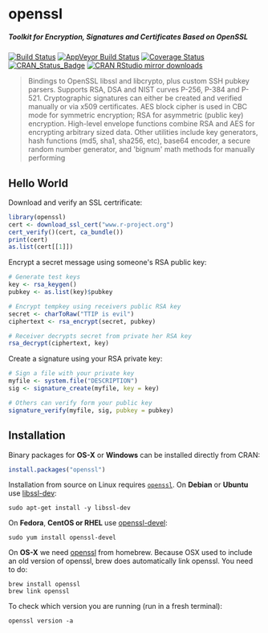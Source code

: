 # openssl

##### *Toolkit for Encryption, Signatures and Certificates Based on OpenSSL*

[![Build Status](https://travis-ci.org/jeroenooms/openssl.svg?branch=master)](https://travis-ci.org/jeroenooms/openssl)
[![AppVeyor Build Status](https://ci.appveyor.com/api/projects/status/github/jeroenooms/openssl?branch=master&svg=true)](https://ci.appveyor.com/project/jeroenooms/openssl)
[![Coverage Status](https://codecov.io/github/jeroenooms/openssl/coverage.svg?branch=master)](https://codecov.io/github/jeroenooms/openssl?branch=master)
[![CRAN_Status_Badge](http://www.r-pkg.org/badges/version/openssl)](http://cran.r-project.org/package=openssl)
[![CRAN RStudio mirror downloads](http://cranlogs.r-pkg.org/badges/openssl)](http://cran.r-project.org/web/packages/openssl/index.html)

> Bindings to OpenSSL libssl and libcrypto, plus custom SSH
  pubkey parsers. Supports RSA, DSA and NIST curves P-256, P-384 and P-521.
  Cryptographic signatures can either be created and verified manually or via x509
  certificates. AES block cipher is used in CBC mode for symmetric encryption; RSA
  for asymmetric (public key) encryption. High-level envelope functions combine
  RSA and AES for encrypting arbitrary sized data. Other utilities include key
  generators, hash functions (md5, sha1, sha256, etc), base64 encoder, a secure
  random number generator, and 'bignum' math methods for manually performing

## Hello World

Download and verify an SSL certrificate:

```r
library(openssl)
cert <- download_ssl_cert("www.r-project.org")
cert_verify()(cert, ca_bundle())
print(cert)
as.list(cert[[1]])
```

Encrypt a secret message using someone's RSA public key:

```r
# Generate test keys
key <- rsa_keygen()
pubkey <- as.list(key)$pubkey

# Encrypt tempkey using receivers public RSA key
secret <- charToRaw("TTIP is evil")
ciphertext <- rsa_encrypt(secret, pubkey)

# Receiver decrypts secret from private her RSA key
rsa_decrypt(ciphertext, key)
```

Create a signature using your RSA private key:

```r
# Sign a file with your private key
myfile <- system.file("DESCRIPTION")
sig <- signature_create(myfile, key = key)

# Others can verify form your public key
signature_verify(myfile, sig, pubkey = pubkey)
```

## Installation

Binary packages for __OS-X__ or __Windows__ can be installed directly from CRAN:

```r
install.packages("openssl")
```

Installation from source on Linux requires [`openssl`](http://openssl.org/source). On __Debian__ or __Ubuntu__ use [libssl-dev](https://packages.debian.org/testing/libssl-dev):

```
sudo apt-get install -y libssl-dev
```

On __Fedora__, __CentOS or RHEL__ use [openssl-devel](https://apps.fedoraproject.org/packages/openssl-devel):

```
sudo yum install openssl-devel
````

On __OS-X__ we need [openssl](https://github.com/Homebrew/homebrew-core/blob/master/Formula/openssl.rb) from homebrew. Because OSX used to include an old version of openssl, brew does automatically link openssl. You need to do:

```
brew install openssl
brew link openssl
```

To check which version you are running (run in a fresh terminal):

```
openssl version -a
```
